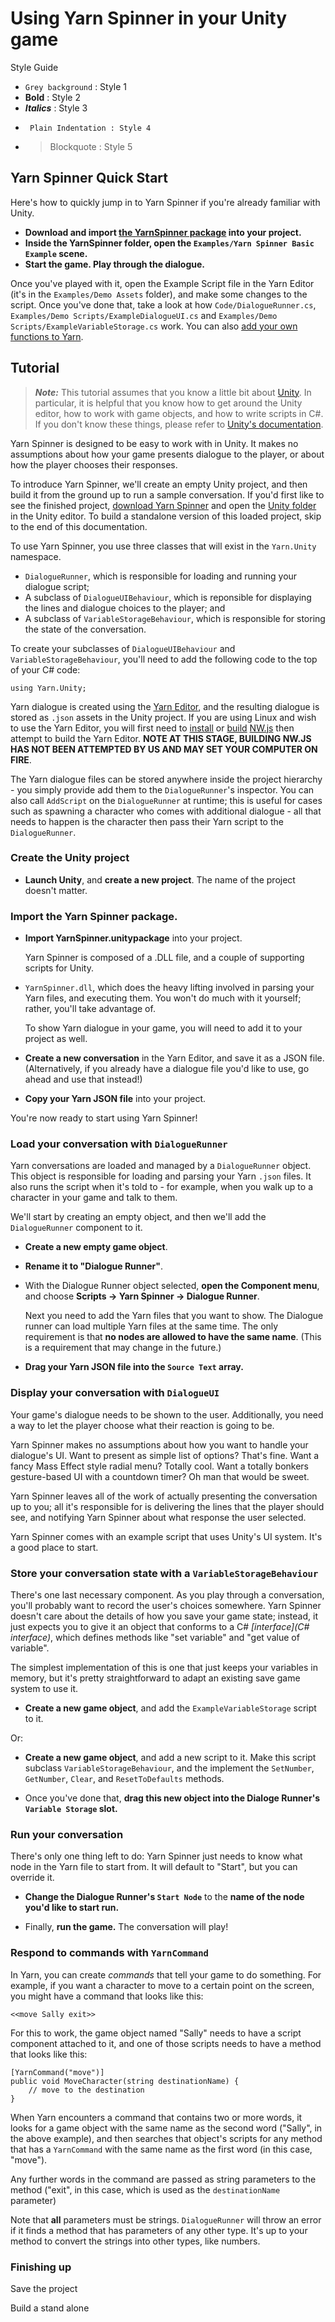 # Using Yarn Spinner in your Unity game

Style Guide
* `Grey background`      : Style 1
* **Bold**               : Style 2
* ***Italics***          : Style 3
*      Plain Indentation : Style 4
* > Blockquote           : Style 5

## Yarn Spinner Quick Start

Here's how to quickly jump in to Yarn Spinner if you're already familiar with Unity.

* **Download and import [the YarnSpinner package](https://github.com/thesecretlab/YarnSpinner/releases) into your project.**
* **Inside the YarnSpinner folder, open the `Examples/Yarn Spinner Basic Example` scene.**
* **Start the game. Play through the dialogue.**

Once you've played with it, open the Example Script file in the Yarn Editor (it's in the `Examples/Demo Assets` folder), and make some changes to the script. Once you've done that, take a look at how `Code/DialogueRunner.cs`, `Examples/Demo Scripts/ExampleDialogueUI.cs` and `Examples/Demo Scripts/ExampleVariableStorage.cs` work. You can also [add your own functions to Yarn](Extending.md).

## Tutorial

> ***Note:*** This tutorial assumes that you know a little bit about [Unity](http://www.unity3d.com). In particular, it is helpful that you know how to get around the Unity editor, how to work with game objects, and how to write scripts in C#. If you don't know these things, please refer to [Unity's documentation](http://unity3d.com/learn).

Yarn Spinner is designed to be easy to work with in Unity. It makes no assumptions about how your game presents dialogue to the player, or about how the player chooses their responses. 

To introduce Yarn Spinner, we'll create an empty Unity project, and then build it from the ground up to run a sample conversation. If you'd first like to  see the finished project, [download Yarn Spinner](https://github.com/thesecretlab/YarnSpinner/releases) and open the [Unity folder](https://github.com/thesecretlab/YarnSpinner/tree/master/Unity) in the Unity editor. To build a standalone version of this loaded project, skip to the end of this documentation.

To use Yarn Spinner, you use three classes that will exist in the `Yarn.Unity` namespace.

* `DialogueRunner`, which is responsible for loading and running your dialogue script;
* A subclass of `DialogueUIBehaviour`, which is reponsible for displaying the lines and dialogue choices to the player; and
* A subclass of `VariableStorageBehaviour`, which is responsible for storing the state of the conversation.

To create your subclasses of `DialogueUIBehaviour` and `VariableStorageBehaviour`, you'll need to add the following code to the top of your C# code:

    using Yarn.Unity;

Yarn dialogue is created using the [Yarn Editor](http://github.com/infiniteammoinc/Yarn), and the resulting dialogue is stored as `.json` assets in the Unity project. If you are using Linux and wish to use the Yarn Editor, you will first need to [install](https://nwjs.io/downloads/) or [build](https://github.com/nwjs/nw.js/blob/nw22/docs/For%20Developers/Building%20NW.js.md) [NW.js](https://nwjs.io/) then attempt to build the Yarn Editor. **NOTE AT THIS STAGE, BUILDING NW.JS HAS NOT BEEN ATTEMPTED BY US AND MAY SET YOUR COMPUTER ON FIRE**.

The Yarn dialogue files can be stored anywhere inside the project hierarchy - you simply provide add them to the `DialogueRunner`'s inspector. You can also call `AddScript` on the `DialogueRunner` at runtime; this is useful for cases such as spawning a character who comes with additional dialogue - all that needs to happen is the character then pass their Yarn script to the `DialogueRunner`.

### Create the Unity project

* **Launch Unity**, and **create a new project**. The name of the project doesn't matter.

### Import the Yarn Spinner package.

* **Import YarnSpinner.unitypackage** into your project. <!-- If you prefer, you can also install the package from the [Asset Store](TODO). -->

    Yarn Spinner is composed of a .DLL file, and a couple of supporting scripts for Unity.

* `YarnSpinner.dll`, which does the heavy lifting involved in parsing your Yarn files, and executing them. You won't do much with it yourself; rather, you'll take advantage of.

    To show Yarn dialogue in your game, you will need to add it to your project as well.
    
* **Create a new conversation** in the Yarn Editor, and save it as a JSON file. (Alternatively, if you already have a dialogue file you'd like to use, go ahead and use that instead!)

* **Copy your Yarn JSON file** into your project.

You're now ready to start using Yarn Spinner!

<!-- (gif of dragging in the dialogue file) -->

### Load your conversation with `DialogueRunner`

Yarn conversations are loaded and managed by a `DialogueRunner` object. This object is responsible for loading and parsing your Yarn `.json` files. It also runs the script when it's told to - for example, when you walk up to a character in your game and talk to them.

We'll start by creating an empty object, and then we'll add the `DialogueRunner` component to it.

* **Create a new empty game object**.

* **Rename it to "Dialogue Runner"**.

* With the Dialogue Runner object selected, **open the Component menu**, and choose **Scripts → Yarn Spinner → Dialogue Runner**.

    Next you need to add the Yarn files that you want to show. The Dialogue runner can load multiple Yarn files at the same time. The only requirement is that **no nodes are allowed to have the same name**. (This is a requirement that may change in the future.)


<!-- (gif of adding component) -->


* **Drag your Yarn JSON file into the `Source Text` array.**

<!-- (gif of adding dialogue file) -->

### Display your conversation with `DialogueUI`

Your game's dialogue needs to be shown to the user. Additionally, you need a way to let the player choose what their reaction is going to be.

Yarn Spinner makes no assumptions about how you want to handle your dialogue's UI. Want to present as simple list of options? That's fine. Want a fancy Mass Effect style radial menu? Totally cool. Want a totally bonkers gesture-based UI with a countdown timer? Oh man that would be sweet.

Yarn Spinner leaves all of the work of actually presenting the conversation up to you; all it's responsible for is delivering the lines that the player should see, and notifying Yarn Spinner about what response the user selected.

Yarn Spinner comes with an example script that uses Unity's UI system. It's a good place to start. 

<!-- TODO: This needs completion.
* **Select the Dialogue Runner,** , and drag the `ExampleDialogueUI` script onto it. 

The `ExampleDialogueUI` script uses a `Text` object to display the current line of dialogue, and a number of `Button` objects to display the possible choices a player can select. When Yarn Spinner has a line of dialogue, it displays it in the text field; when Yarn Spinner has a collection of choices, each button's text is set to the corresponding choice.

 -->

### Store your conversation state with a `VariableStorageBehaviour`

There's one last necessary component. As you play through a conversation, you'll probably want to record the user's choices somewhere. Yarn Spinner doesn't care about the details of how you save your game state; instead, it just expects you to give it an object that conforms to a C# *[interface](C# interface)*, which defines methods like "set variable" and "get value of variable".

The simplest implementation of this is one that just keeps your variables in memory, but it's pretty straightforward to adapt an existing save game system to use it.


* **Create a new game object**, and add the `ExampleVariableStorage` script to it.

Or:

* **Create a new game object**, and add a new script to it. Make this script subclass `VariableStorageBehaviour`, and the implement the  `SetNumber`, `GetNumber`, `Clear`, and `ResetToDefaults` methods.

* Once you've done that, **drag this new object into the Dialoge Runner's `Variable Storage` slot.**

### Run your conversation

There's only one thing left to do: Yarn Spinner just needs to know what node in the Yarn file to start from. It will default to "Start", but you can override it.

* **Change the Dialogue Runner's `Start Node`** to the **name of the node you'd like to start run.**

* Finally, **run the game.** The conversation will play!


### Respond to commands with `YarnCommand`

In Yarn, you can create *commands* that tell your game to do something. For example, if you want a character to move to a certain point on the screen, you might have a command that looks like this:

	<<move Sally exit>>

For this to work, the game object named "Sally" needs to have a script component attached to it, and one of those scripts needs to have a method that looks like this:

	[YarnCommand("move")]
	public void MoveCharacter(string destinationName) {
		// move to the destination
	}

When Yarn encounters a command that contains two or more words, it looks for a game object with the same name as the second word ("Sally", in the above example), and then searches that object's scripts for any method that has a `YarnCommand` with the same name as the first word (in this case, "move").

Any further words in the command are passed as string parameters to the method ("exit", in this case, which is used as the `destinationName` parameter)

Note that **all** parameters must be strings. `DialogueRunner` will throw an error if it finds a method that has parameters of any other type. It's up to your method to convert the strings into other types, like numbers.

### Finishing up

Save the project

Build a stand alone

